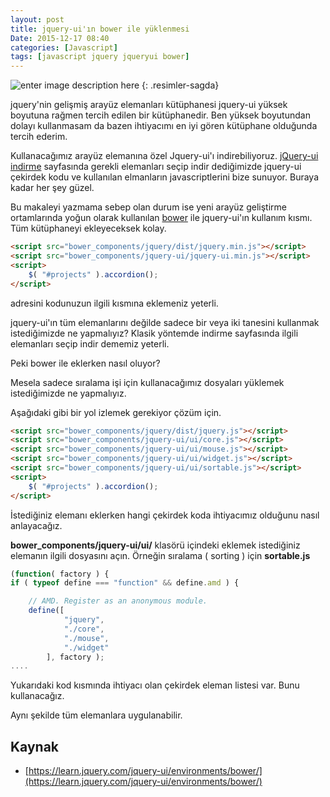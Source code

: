 ```yaml
---
layout: post
title: jquery-ui'ın bower ile yüklenmesi
Date: 2015-12-17 08:40
categories: [Javascript]
tags: [javascript jquery jqueryui bower]
---
```


![enter image description here](https://fatihhayrioglu.com/images/jqueryui-bower.jpg)
{: .resimler-sagda}

jquery'nin gelişmiş arayüz elemanları kütüphanesi jquery-ui yüksek boyutuna rağmen tercih edilen bir kütüphanedir. Ben yüksek boyutundan dolayı kullanmasam da bazen ihtiyacımı en iyi gören kütüphane olduğunda tercih ederim. 

Kullanacağımız arayüz elemanına özel Jquery-ui'ı indirebiliyoruz. [jQuery-ui indirme](http://jqueryui.com/download/) sayfasında gerekli elemanları seçip indir dediğimizde jquery-ui çekirdek kodu ve kullanılan elmanların javascriptlerini bize sunuyor. Buraya kadar her şey güzel. 

Bu makaleyi yazmama sebep olan durum ise yeni arayüz geliştirme ortamlarında yoğun olarak kullanılan [bower](https://fatihhayrioglu.com/arayuz-gelistiriciler-icin-paket-yonetimi-bower/) ile jquery-ui'ın kullanım kısmı. Tüm kütüphaneyi ekleyeceksek kolay. 

```html
<script src="bower_components/jquery/dist/jquery.min.js"></script>
<script src="bower_components/jquery-ui/jquery-ui.min.js"></script>
<script>
    $( "#projects" ).accordion();
</script>
```

adresini kodunuzun ilgili kısmına eklemeniz yeterli. 

jquery-ui'ın tüm elemanlarını değilde sadece bir veya iki tanesini kullanmak istediğimizde ne yapmalıyız? 
Klasik yöntemde indirme sayfasında ilgili elemanları seçip indir dememiz yeterli. 

Peki bower ile eklerken nasıl oluyor?

Mesela sadece sıralama işi için kullanacağımız dosyaları yüklemek istediğimizde ne yapmalıyız. 

Aşağıdaki gibi bir yol izlemek gerekiyor çözüm için.

```html
<script src="bower_components/jquery/dist/jquery.js"></script>
<script src="bower_components/jquery-ui/ui/core.js"></script>
<script src="bower_components/jquery-ui/ui/mouse.js"></script>
<script src="bower_components/jquery-ui/ui/widget.js"></script>
<script src="bower_components/jquery-ui/ui/sortable.js"></script>
<script>
    $( "#projects" ).accordion();
</script>
```

İstediğiniz elemanı eklerken hangi çekirdek koda ihtiyacımız olduğunu nasıl anlayacağız. 

**bower_components/jquery-ui/ui/** klasörü içindeki eklemek istediğiniz elemanın ilgili dosyasını açın. Örneğin sıralama ( sorting ) için **sortable.js**

```javascript
(function( factory ) {
if ( typeof define === "function" && define.amd ) {

	// AMD. Register as an anonymous module.
	define([
			"jquery",
			"./core",
			"./mouse",
			"./widget"
		], factory );
....
```

Yukarıdaki kod kısmında ihtiyacı olan çekirdek eleman listesi var. Bunu kullanacağız.

Aynı şekilde tüm elemanlara uygulanabilir.

## Kaynak

 - [https://learn.jquery.com/jquery-ui/environments/bower/](https://learn.jquery.com/jquery-ui/environments/bower/)